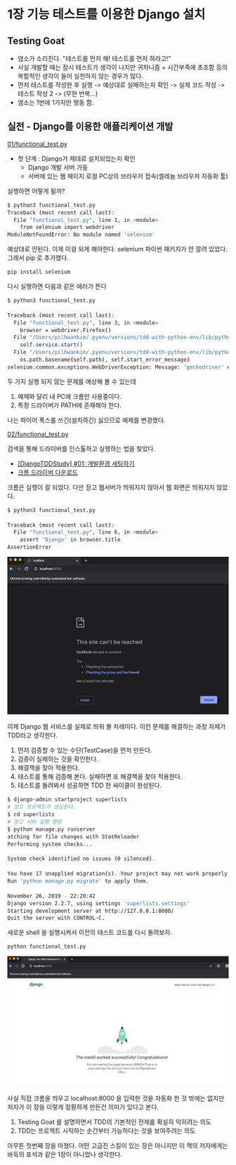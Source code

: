 # 1장 기능 테스트를 이용한 Django 설치

## Testing Goat

- 염소가 소리친다. "테스트를 먼저 해! 테스트를 먼저 하라고!"
- 사실 개발할 때는 잠시 테스트가 생각이 나지만 귀차니즘 + 시간부족에 초조함 등의 복합적인 생각이 들어 실천하지 않는 경우가 많다.
- 먼저 테스트를 작성한 후 실행 -> 예상대로 실패하는지 확인 -> 실제 코드 작성 ->  테스트 작성 2 -> (무한 반복...)
- 염소는 1번에 1가지만 행동 함.

## 실전 - Django를 이용한 애플리케이션 개발

[01/functional_test.py](./01/functional_test.py)

- 첫 단계 : Django가 제대로 설치되었는지 확인
  - Django 개발 서버 가동
  - 서버에 있는 웹 페이지 로컬 PC상의 브라우저 접속(셀레늄 브라우저 자동화 툴)

실행하면 어떻게 될까?

```sh
$ python3 functional_test.py
Traceback (most recent call last):
  File "functional_test.py", line 1, in <module>
    from selenium import webdriver
ModuleNotFoundError: No module named 'selenium'
```

예상대로 안된다. 이제 이걸 되게 해야한다. selenium 파이썬 패키지가 안 깔려 있었다. 그래서 pip 로 추가했다.

```sh
pip install selenium
```

다시 실행하면 다음과 같은 에러가 뜬다

```sh
$ python3 functional_test.py

Traceback (most recent call last):
  File "functional_test.py", line 3, in <module>
    browser = webdriver.Firefox()
  File "/Users/pilhwankim/.pyenv/versions/tdd-with-python-env/lib/python3.7/site-packages/selenium/webdriver/firefox/webdriver.py", line 164, in __init__
    self.service.start()
  File "/Users/pilhwankim/.pyenv/versions/tdd-with-python-env/lib/python3.7/site-packages/selenium/webdriver/common/service.py", line 83, in start
    os.path.basename(self.path), self.start_error_message)
selenium.common.exceptions.WebDriverException: Message: 'geckodriver' executable needs to be in PATH.
```

두 가지 실행 되지 않는 문제를 예상해 볼 수 있는데

1. 예제와 달리 내 PC에 크롬만 사용중이다.
2. 특정 드라이버가 PATH에 존재해야 한다.

나는 파이어 폭스를 쓰긴(설치하긴) 싫으므로 예제를 변경했다.

[02/functional_test.py](./02/functional_test.py)

검색을 통해 드라이버를 인스톨하고 실행하는 법을 찾았다.

- [[DjangoTDDStudy] #01: 개발환경 세팅하기](https://beomi.github.io/2016/12/27/Django-TDD-Study-01-Setting-DevEnviron/)
- [크롬 드라이버 다운로드](https://sites.google.com/a/chromium.org/chromedriver/home)

크롬은 실행이 잘 되었다. 다만 장고 웹서버가 띄워지지 않아서 웹 화면은 띄워지지 않았다.

```sh
$ python3 functional_test.py

Traceback (most recent call last):
  File "functional_test.py", line 6, in <module>
    assert 'Django' in browser.title
AssertionError
```

![크롬 화면](./ch01-01.png)

이제 Django 웹 서비스를 실제로 띄워 볼 차레이다. 이런 문제를 해결하는 과정 자체가 TDD라고 생각한다.

1. 먼저 검증할 수 있는 수단(TestCase)을 먼저 만든다.
2. 검증이 실패하는 것을 확인한다.
3. 해결책을 찾아 적용한다.
4. 테스트를 통해 검증해 본다. 실패하면 또 해결책을 찾아 적용한다.
5. 테스트를 돌려봐서 성공하면 TDD 한 싸이클이 완성된다.

```sh
$ django-admin startproject superlists
# 장고 프로젝트가 생성된다.
$ cd superlists
# 장고 서버 실행 명령
$ python manage.py runserver
atching for file changes with StatReloader
Performing system checks...

System check identified no issues (0 silenced).

You have 17 unapplied migration(s). Your project may not work properly until you apply the migrations for app(s): admin, auth, contenttypes, sessions.
Run 'python manage.py migrate' to apply them.

November 26, 2019 - 22:20:42
Django version 2.2.7, using settings 'superlists.settings'
Starting development server at http://127.0.0.1:8000/
Quit the server with CONTROL-C.
```

새로운 shell 을 실행시켜서 이전의 테스트 코드를 다시 돌려보자.

```sh
python functional_test.py
```

![테스트 성공](./ch01-02.png)

사실 직접 크롬을 띄우고 localhost:8000 을 입력한 것을 자동화 한 것 밖에는 없지만 저자가 이 장을 이렇게 장황하게 만든건 의미가 있다고 본다.

1. Testing Goat 를 설명하면서 TDD의 기본적인 전제를 확실히 익히려는 의도
2. TDD는 프로젝트 시작하는 순간부터 가능하다는 것을 보여주려는 의도

아무튼 첫번째 장을 마쳤다. 어떤 고급진 스킬이 있는 장은 아니지만 이 책의 저자에게는 바둑의 포석과 같은 1장이 아니었나 생각한다.
